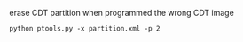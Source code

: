 erase CDT partition when programmed the wrong CDT image

```
python ptools.py -x partition.xml -p 2
```
